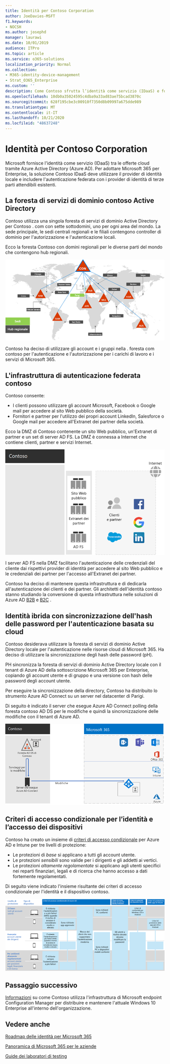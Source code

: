```yaml
---
title: Identità per Contoso Corporation
author: JoeDavies-MSFT
f1.keywords:
- NOCSH
ms.author: josephd
manager: laurawi
ms.date: 10/01/2019
audience: ITPro
ms.topic: article
ms.service: o365-solutions
localization_priority: Normal
ms.collection:
- M365-identity-device-management
- Strat_O365_Enterprise
ms.custom: ''
description: Come Contoso sfrutta l’identità come servizio (IDaaS) e fornisce l'autenticazione basata su cloud per i dipendenti e l'autenticazione federata per i partner e clienti.
ms.openlocfilehash: 10db0a35024595c4dba9a33ad83ae75bcad3870c
ms.sourcegitcommit: 628f195cbe3c00910f7350d8b09997a675dde989
ms.translationtype: MT
ms.contentlocale: it-IT
ms.lasthandoff: 10/21/2020
ms.locfileid: "48637248"
---
```

# <a name="identity-for-the-contoso-corporation"></a>Identità per Contoso Corporation

Microsoft fornisce l'identità come servizio (IDaaS) tra le offerte cloud tramite Azure Active Directory (Azure AD). Per adottare Microsoft 365 per Enterprise, la soluzione Contoso IDaaS deve utilizzare il provider di identità locale e includere l'autenticazione federata con i provider di identità di terze parti attendibili esistenti.

## <a name="the-contoso-active-directory-domain-services-forest"></a>La foresta di servizi di dominio contoso Active Directory

Contoso utilizza una singola foresta di servizi di dominio Active Directory per Contoso \. com con sette sottodomini, uno per ogni area del mondo. La sede principale, le sedi centrali regionali e le filiali contengono controller di dominio per l'autorizzazione e l'autenticazione locali.

Ecco la foresta Contoso con domini regionali per le diverse parti del mondo che contengono hub regionali.

![Foresta di Contoso e domini a livello mondiale](../media/contoso-identity/contoso-identity-fig1.png)
 
Contoso ha deciso di utilizzare gli account e i gruppi nella \. foresta com contoso per l'autenticazione e l'autorizzazione per i carichi di lavoro e i servizi di Microsoft 365.

## <a name="the-contoso-federated-authentication-infrastructure"></a>L'infrastruttura di autenticazione federata contoso

Contoso consente:

- I clienti possono utilizzare gli account Microsoft, Facebook o Google mail per accedere al sito Web pubblico della società.
- Fornitori e partner per l'utilizzo dei propri account LinkedIn, Salesforce o Google mail per accedere all'Extranet dei partner della società.

Ecco la DMZ di Contoso contenente un sito Web pubblico, un'Extranet di partner e un set di server AD FS. La DMZ è connessa a Internet che contiene clienti, partner e servizi Internet.

![Supporto di Contoso per l'autenticazione federata per clienti e partner](../media/contoso-identity/contoso-identity-fig2.png)
 
I server AD FS nella DMZ facilitano l'autenticazione delle credenziali del cliente dai rispettivi provider di identità per accedere al sito Web pubblico e le credenziali dei partner per l'accesso all'Extranet dei partner.

Contoso ha deciso di mantenere questa infrastruttura e di dedicarla all'autenticazione dei clienti e dei partner. Gli architetti dell'identità contoso stanno studiando la conversione di questa infrastruttura nelle soluzioni di Azure AD [B2B](https://docs.microsoft.com/azure/active-directory/b2b/hybrid-organizations) e [B2C](https://docs.microsoft.com/azure/active-directory-b2c/solution-articles) .

## <a name="hybrid-identity-with-password-hash-synchronization-for-cloud-based-authentication"></a>Identità ibrida con sincronizzazione dell'hash delle password per l'autenticazione basata su cloud

Contoso desiderava utilizzare la foresta di servizi di dominio Active Directory locale per l'autenticazione nelle risorse cloud di Microsoft 365. Ha deciso di utilizzare la sincronizzazione degli hash delle password (pH).

PH sincronizza la foresta di servizi di dominio Active Directory locale con il tenant di Azure AD della sottoscrizione Microsoft 365 per Enterprise, copiando gli account utente e di gruppo e una versione con hash delle password degli account utente.

Per eseguire la sincronizzazione della directory, Contoso ha distribuito lo strumento Azure AD Connect su un server nel datacenter di Parigi.

Di seguito è indicato il server che esegue Azure AD Connect polling della foresta contoso AD DS per le modifiche e quindi la sincronizzazione delle modifiche con il tenant di Azure AD.

![Infrastruttura di sincronizzazione della directory pH contoso](../media/contoso-identity/contoso-identity-fig4.png)
 
## <a name="conditional-access-policies-for-identity-and-device-access"></a>Criteri di accesso condizionale per l’identità e l’accesso dei dispositivi

Contoso ha creato un insieme di [criteri di accesso condizionale](identity-access-policies.md) per Azure AD e Intune per tre livelli di protezione:

- Le protezioni di *base* si applicano a tutti gli account utente.
- Le protezioni *sensibili* sono valide per i dirigenti e gli addetti ai vertici.
- Le protezioni *altamente regolamentate* si applicano agli utenti specifici nei reparti finanziari, legali e di ricerca che hanno accesso a dati fortemente regolamentati.

Di seguito viene indicato l'insieme risultante dei criteri di accesso condizionale per l'identità e il dispositivo contoso.

![Criteri di accesso condizionale di identità e dispositivi di Contoso](../media/contoso-identity/contoso-identity-fig5.png)
 
## <a name="next-step"></a>Passaggio successivo

[Informazioni](contoso-win10.md) su come Contoso utilizza l'infrastruttura di Microsoft endpoint Configuration Manager per distribuire e mantenere l'attuale Windows 10 Enterprise all'interno dell'organizzazione.

## <a name="see-also"></a>Vedere anche

[Roadmap delle identità per Microsoft 365](identity-roadmap-microsoft-365.md)

[Panoramica di Microsoft 365 per le aziende](microsoft-365-overview.md)

[Guide dei laboratori di testing](m365-enterprise-test-lab-guides.md)

